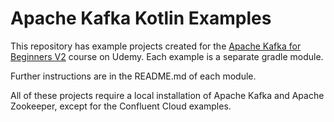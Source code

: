 # Apache Kafka Kotlin Examples

This repository has example projects created for the [Apache Kafka for Beginners V2](https://www.udemy.com/course/apache-kafka/) course
on Udemy. Each example is a separate gradle module.

Further instructions are in the README.md of each module.

All of these projects require a local installation of Apache Kafka and Apache Zookeeper, except for the Confluent Cloud examples.
